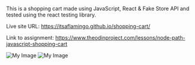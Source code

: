 
This is a shopping cart made using JavaScript, React & Fake Store API and tested using the react testing library. 

Live site URL: https://itsaflamingo.github.io/shopping-cart/

Link to assignment: https://www.theodinproject.com/lessons/node-path-javascript-shopping-cart

![My Image](./src/img/README1.png)
![My Image](./src/img/README2.png)





